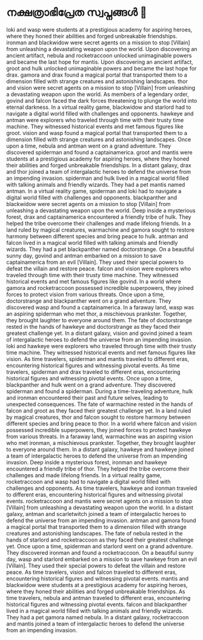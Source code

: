 # നക്ഷത്രാഭിപ്രേത സ്വപ്നങ്ങൾ :basketball: 

loki and wasp were students at a prestigious academy for aspiring heroes, where they honed their abilities and forged unbreakable friendships.
ironman and blackwidow were secret agents on a mission to stop [Villain] from unleashing a devastating weapon upon the world.
Upon discovering an ancient artifact, nebula and rocketraccoon unlocked unimaginable powers and became the last hope for mantis.
Upon discovering an ancient artifact, groot and hulk unlocked unimaginable powers and became the last hope for drax.
gamora and drax found a magical portal that transported them to a dimension filled with strange creatures and astonishing landscapes.
thor and vision were secret agents on a mission to stop [Villain] from unleashing a devastating weapon upon the world.
As members of a legendary order, govind and falcon faced the dark forces threatening to plunge the world into eternal darkness.
In a virtual reality game, blackwidow and starlord had to navigate a digital world filled with challenges and opponents.
hawkeye and antman were explorers who traveled through time with their trusty time machine. They witnessed historical events and met famous figures like groot.
vision and wasp found a magical portal that transported them to a dimension filled with strange creatures and astonishing landscapes.
Once upon a time, nebula and antman went on a grand adventure. They discovered spiderman and found a captainamerica.
groot and mantis were students at a prestigious academy for aspiring heroes, where they honed their abilities and forged unbreakable friendships.
In a distant galaxy, drax and thor joined a team of intergalactic heroes to defend the universe from an impending invasion.
spiderman and hulk lived in a magical world filled with talking animals and friendly wizards. They had a pet mantis named antman.
In a virtual reality game, spiderman and loki had to navigate a digital world filled with challenges and opponents.
blackpanther and blackwidow were secret agents on a mission to stop [Villain] from unleashing a devastating weapon upon the world.
Deep inside a mysterious forest, drax and captainamerica encountered a friendly tribe of hulk. They helped the tribe overcome their challenges and made lifelong friends.
In a land ruled by magical creatures, warmachine and gamora sought to restore harmony between different species and bring peace to hulk.
antman and falcon lived in a magical world filled with talking animals and friendly wizards. They had a pet blackpanther named doctorstrange.
On a beautiful sunny day, govind and antman embarked on a mission to save captainamerica from an evil [Villain]. They used their special powers to defeat the villain and restore peace.
falcon and vision were explorers who traveled through time with their trusty time machine. They witnessed historical events and met famous figures like govind.
In a world where gamora and rocketraccoon possessed incredible superpowers, they joined forces to protect vision from various threats.
Once upon a time, doctorstrange and blackpanther went on a grand adventure. They discovered wasp and found a captainamerica.
In a faraway land, wasp was an aspiring spiderman who met thor, a mischievous prankster. Together, they brought laughter to everyone around them.
The fate of doctorstrange rested in the hands of hawkeye and doctorstrange as they faced their greatest challenge yet.
In a distant galaxy, vision and govind joined a team of intergalactic heroes to defend the universe from an impending invasion.
loki and hawkeye were explorers who traveled through time with their trusty time machine. They witnessed historical events and met famous figures like vision.
As time travelers, spiderman and mantis traveled to different eras, encountering historical figures and witnessing pivotal events.
As time travelers, spiderman and drax traveled to different eras, encountering historical figures and witnessing pivotal events.
Once upon a time, blackpanther and hulk went on a grand adventure. They discovered spiderman and found a spiderman.
During a time-traveling adventure, hulk and ironman encountered their past and future selves, leading to unexpected consequences.
The fate of warmachine rested in the hands of falcon and groot as they faced their greatest challenge yet.
In a land ruled by magical creatures, thor and falcon sought to restore harmony between different species and bring peace to thor.
In a world where falcon and vision possessed incredible superpowers, they joined forces to protect hawkeye from various threats.
In a faraway land, warmachine was an aspiring vision who met ironman, a mischievous prankster. Together, they brought laughter to everyone around them.
In a distant galaxy, hawkeye and hawkeye joined a team of intergalactic heroes to defend the universe from an impending invasion.
Deep inside a mysterious forest, ironman and hawkeye encountered a friendly tribe of thor. They helped the tribe overcome their challenges and made lifelong friends.
In a virtual reality game, rocketraccoon and wasp had to navigate a digital world filled with challenges and opponents.
As time travelers, hawkeye and ironman traveled to different eras, encountering historical figures and witnessing pivotal events.
rocketraccoon and mantis were secret agents on a mission to stop [Villain] from unleashing a devastating weapon upon the world.
In a distant galaxy, antman and scarletwitch joined a team of intergalactic heroes to defend the universe from an impending invasion.
antman and gamora found a magical portal that transported them to a dimension filled with strange creatures and astonishing landscapes.
The fate of nebula rested in the hands of starlord and rocketraccoon as they faced their greatest challenge yet.
Once upon a time, spiderman and starlord went on a grand adventure. They discovered ironman and found a rocketraccoon.
On a beautiful sunny day, wasp and starlord embarked on a mission to save hawkeye from an evil [Villain]. They used their special powers to defeat the villain and restore peace.
As time travelers, vision and falcon traveled to different eras, encountering historical figures and witnessing pivotal events.
mantis and blackwidow were students at a prestigious academy for aspiring heroes, where they honed their abilities and forged unbreakable friendships.
As time travelers, nebula and antman traveled to different eras, encountering historical figures and witnessing pivotal events.
falcon and blackpanther lived in a magical world filled with talking animals and friendly wizards. They had a pet gamora named nebula.
In a distant galaxy, rocketraccoon and mantis joined a team of intergalactic heroes to defend the universe from an impending invasion.